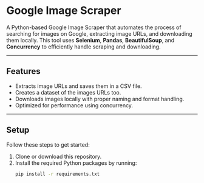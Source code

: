 # **Google Image Scraper**

A Python-based Google Image Scraper that automates the process of searching for images on Google, extracting image URLs, and downloading them locally. This tool uses **Selenium**, **Pandas**, **BeautifulSoup**, and **Concurrency** to efficiently handle scraping and downloading.

---

## **Features**
- Extracts image URLs and saves them in a CSV file.
- Creates a dataset of the images URLs too.
- Downloads images locally with proper naming and format handling.
- Optimized for performance using concurrency.

---

## **Setup**
Follow these steps to get started:

1. Clone or download this repository.
2. Install the required Python packages by running:
   ```bash
   pip install -r requirements.txt
